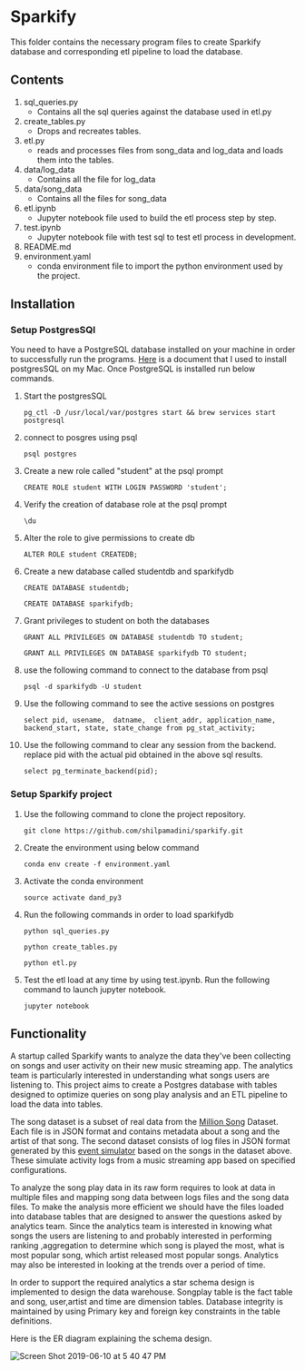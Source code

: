 # Sparkify

This folder contains the necessary program files to create Sparkify database and
corresponding etl pipeline to load the database.

## Contents

1. sql_queries.py
    * Contains all the sql queries against the database used in etl.py
2. create_tables.py
    * Drops and recreates tables.
3. etl.py
    * reads and processes files from song_data and log_data and
      loads them into the tables.
4. data/log_data
    * Contains all the file for log_data
5. data/song_data
    * Contains all the files for song_data
5. etl.ipynb
    * Jupyter notebook file used to build the etl process step by step.
6. test.ipynb
    * Jupyter notebook file with test sql to test etl process in development.
5. README.md
6. environment.yaml
    * conda environment file to import the python environment used by the project.


## Installation

### Setup PostgresSQl

You need to have a PostgreSQL database installed on your machine in
order to successfully run the programs. [Here](https://www.codementor.io/engineerapart/getting-started-with-postgresql-on-mac-osx-are8jcopb) is a document that I used to install postgresSQL on my Mac.
Once PostgreSQL is installed run below  commands.
1. Start the postgresSQL

    ```
    pg_ctl -D /usr/local/var/postgres start && brew services start postgresql
    ```

2. connect to posgres using psql
    ```
    psql postgres
    ```

3. Create a new role called "student" at the psql prompt
    ```
    CREATE ROLE student WITH LOGIN PASSWORD 'student';
    ```

4. Verify the creation of database role at the psql prompt
    ```
    \du
    ```

5. Alter the role to give permissions to create db
    ```
    ALTER ROLE student CREATEDB;
    ```

6. Create a new database called studentdb and sparkifydb
    ```
    CREATE DATABASE studentdb;
    ```
    ```
    CREATE DATABASE sparkifydb;
    ```

7. Grant privileges to student on both the databases
    ```
    GRANT ALL PRIVILEGES ON DATABASE studentdb TO student;
    ```
    ```
    GRANT ALL PRIVILEGES ON DATABASE sparkifydb TO student;
    ```

8. use the following command to connect to the database from psql
    ```
    psql -d sparkifydb -U student
    ```

9. Use the following command to see the active sessions on postgres

    ```
    select pid, usename,  datname,  client_addr, application_name, backend_start, state, state_change from pg_stat_activity;
    ```

10. Use the following command to clear any session from the backend. replace pid with the actual pid obtained in the above sql results.

    ```
    select pg_terminate_backend(pid);
    ```

### Setup  Sparkify project

1. Use the following command to clone the project repository.

    ```
    git clone https://github.com/shilpamadini/sparkify.git
    ```

2. Create the environment using below command

    ```
    conda env create -f environment.yaml
    ```

3. Activate the conda environment

    ```
    source activate dand_py3
    ```

4. Run the following commands in order to load sparkifydb
    ```
    python sql_queries.py
    ```
    ```
    python create_tables.py
    ```
    ```
    python etl.py
    ```


5. Test the etl load at any time by using test.ipynb. Run the following command to launch jupyter notebook.
    ```
    jupyter notebook
    ```


## Functionality

A startup called Sparkify wants to analyze the data they've been collecting on
songs and user activity on their new music streaming app. The analytics team is particularly interested in understanding what songs users are listening to.
This project aims to create a Postgres database with tables designed to optimize
queries on song play analysis and an ETL pipeline to load the data into tables.

The song dataset is a subset of real data from the [Million Song](http://millionsongdataset.com) Dataset. Each file is in JSON format and contains metadata about a song and the artist of that song. The second dataset consists of log files in JSON format generated by this [event simulator](https://github.com/Interana/eventsim) based on the songs in the dataset above. These simulate activity logs from a music streaming app based on specified configurations.

To analyze the song play data in its raw form requires to look at data in multiple files and mapping song data between logs files and the song data files. To make the analysis more efficient we should have the files loaded into database tables that are designed to answer the questions asked by analytics team. Since the analytics team is interested in knowing what songs the users are listening to and probably interested in performing ranking ,aggregation to determine which song is played the most, what is most popular song, which artist released most popular songs. Analytics may also be interested in looking at the trends over a period of time.

In order to support the required analytics a star schema design is implemented to design the data warehouse. Songplay table is the fact table and song, user,artist and time are dimension tables. Database integrity is maintained by using Primary key and foreign key constraints in the table definitions.

Here is the ER diagram explaining the schema design.

![Screen Shot 2019-06-10 at 5 40 47 PM](https://user-images.githubusercontent.com/16230330/59241519-d844a280-8bbc-11e9-894e-0dca550dc6ca.png)
